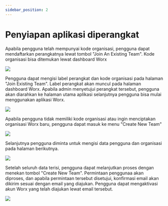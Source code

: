 ```yaml
---
sidebar_position: 2
---
```


# Penyiapan aplikasi diperangkat

Apabila pengguna telah mempunyai kode organisasi, pengguna dapat mendaftarkan perangkatnya lewat tombol "Join An Existing Team". Kode organisasi bisa ditemukan lewat dashboard Worx

![](/img/screenshots/android-application-usage/setup/setup-1.png#center)

Pengguna dapat mengisi label perangkat dan kode organisasi pada halaman "Join Existing Team". Label perangkat akan muncul pada halaman dashboard Worx. Apabila admin menyetujui perangkat tersebut, pengguna akan diarahkan ke halaman utama aplikasi selanjutnya pengguna bisa mulai menggunakan aplikasi Worx.

![](/img/screenshots/android-application-usage/setup/setup-2.png#center)

Apabila pengguna tidak memiliki kode organisasi atau ingin menciptakan organisasi Worx baru, pengguna dapat masuk ke menu "Create New Team"

![](/img/screenshots/android-application-usage/setup/setup-3.png#center)

Selanjutnya pengguna diminta untuk mengisi data pengguna dan organisasi pada halaman berikutnya.

![](/img/screenshots/android-application-usage/setup/setup-4.png#center)

Setelah seluruh data terisi, pengguna dapat melanjutkan proses dengan menekan tombol "Create New Team". Permintaan penggunaa akan diproses, dan apabila permintaan tersebut disetujui, konfirmasi email akan dikirim sesuai dengan email yang diajukan. Pengguna dapat mengaktivasi akun Worx yang telah diajukan lewat email tersebut.

![](/img/screenshots/android-application-usage/setup/setup-5.png#center)